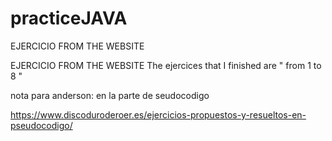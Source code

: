 # practiceJAVA
EJERCICIO FROM THE WEBSITE

EJERCICIO FROM THE WEBSITE The ejercices that I finished are " from 1 to 8 "

nota para anderson: en la parte de seudocodigo


https://www.discoduroderoer.es/ejercicios-propuestos-y-resueltos-en-pseudocodigo/
